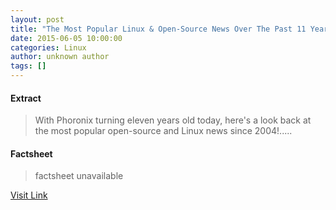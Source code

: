 ```yaml
---
layout: post
title: "The Most Popular Linux & Open-Source News Over The Past 11 Years"
date: 2015-06-05 10:00:00
categories: Linux
author: unknown author
tags: []
---
```



#### Extract
>With Phoronix turning eleven years old today, here's a look back at the most popular open-source and Linux news since 2004!.....

#### Factsheet
>factsheet unavailable

[Visit Link](http://www.phoronix.com/scan.php?page=news_item&px=Phoronix-11-Popularity)


